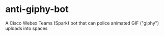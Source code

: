 # anti-giphy-bot
A Cisco Webex Teams (Spark) bot that can police animated GIF ("giphy") uploads into spaces
